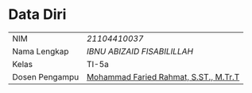 # Data Diri

|  |  |
|--|--|
| NIM | *21104410037* |
| Nama Lengkap | *IBNU ABIZAID FISABILILLAH* |
| Kelas | TI-5a |
| Dosen Pengampu | [Mohammad Faried Rahmat, S.ST., M.Tr.T](https://github.com/fariedrahmat) |
